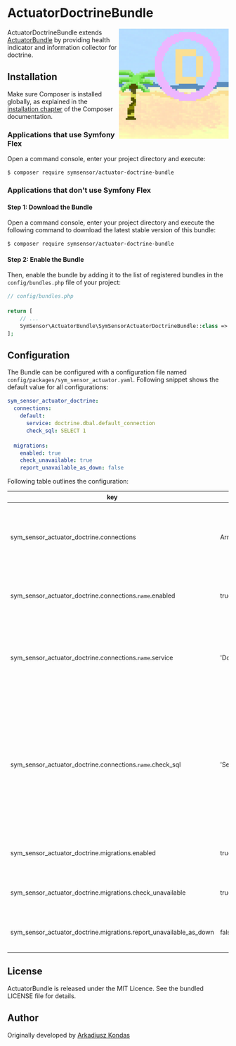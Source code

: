 # ActuatorDoctrineBundle

<img src="https://github.com/SymSensor/ActuatorDoctrineBundle/blob/main/docs/logo.png?raw=true" align="right" width="250"/>

ActuatorDoctrineBundle extends [ActuatorBundle](https://github.com/SymSensor/ActuatorBundle) by providing health indicator and information collector for doctrine.

## Installation

Make sure Composer is installed globally, as explained in the
[installation chapter](https://getcomposer.org/doc/00-intro.md)
of the Composer documentation.

### Applications that use Symfony Flex

Open a command console, enter your project directory and execute:

```console
$ composer require symsensor/actuator-doctrine-bundle
```

### Applications that don't use Symfony Flex

#### Step 1: Download the Bundle

Open a command console, enter your project directory and execute the
following command to download the latest stable version of this bundle:

```console
$ composer require symsensor/actuator-doctrine-bundle
```

#### Step 2: Enable the Bundle

Then, enable the bundle by adding it to the list of registered bundles
in the `config/bundles.php` file of your project:

```php
// config/bundles.php

return [
    // ...
    SymSensor\ActuatorBundle\SymSensorActuatorDoctrineBundle::class => ['all' => true],
];
```


## Configuration

The Bundle can be configured with a configuration file named `config/packages/sym_sensor_actuator.yaml`. Following snippet shows the default value for all configurations:

```yaml
sym_sensor_actuator_doctrine:
  connections:
    default:
      service: doctrine.dbal.default_connection
      check_sql: SELECT 1
  
  migrations:
    enabled: true
    check_unavailable: true
    report_unavailable_as_down: false
```

Following table outlines the configuration:

| key                                                                | default                    | description                                                                                                                                                                                                                                             |
| ------------------------------------------------------------------ | -------------------------- | ------------------------------------------------------------------------------------------------------------------------------------------------------------------------------------------------------------------------------------------------------- |
| sym_sensor_actuator_doctrine.connections                           | Array                      | Contains a list of names, where each represents an connection to e database. The name itself can be chosen at will                                                                                                                                      |
| sym_sensor_actuator_doctrine.connections.`name`.enabled            | true                       | If the connection associated with this name should monitored                                                                                                                                                                                            |
| sym_sensor_actuator_doctrine.connections.`name`.service            | 'Doctrine\DBAL\Connection' | The service name inside the dependency injection container. You can lookup your connection name with `bin/console debug:container`                                                                                                                      |
| sym_sensor_actuator_doctrine.connections.`name`.check_sql          | 'Select 1'                 | The SQL which will be executed to determine if the database is up. The response will be ignored, it only matters if the sql can be executed without error. If you set this to `~` it will only check if a connection to the database can be established |
| sym_sensor_actuator_doctrine.migrations.enabled                    | true                       | If the migration check should be enabled in health / info endpoint                                                                                                                                                                                      |
| sym_sensor_actuator_doctrine.migrations.check_unavailable          | true                       | If the health endpoint should check the unavailable migrations                                                                                                                                                                                          |
| sym_sensor_actuator_doctrine.migrations.report_unavailable_as_down | false                      | If unavailable migrations should count as unknown or down                                                                                                                                                                                               |


## License

ActuatorBundle is released under the MIT Licence. See the bundled LICENSE file for details.

## Author

Originally developed by [Arkadiusz Kondas](https://twitter.com/ArkadiuszKondas)
